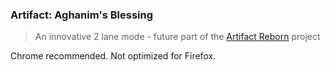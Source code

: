 ### Artifact: Aghanim's Blessing
> An innovative 2 lane mode - future part of the [Artifact Reborn](https://github.com/DorukSega/artifactreborn) project

Chrome recommended. Not optimized for Firefox.
